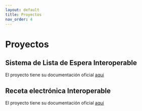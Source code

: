 ```yaml
---
layout: default
title: Proyectos
nav_order: 4
---
```


# Proyectos 

## Sistema de Lista de Espera Interoperable

El proyecto tiene su documentación oficial [aqui](https://interoperabilidad.minsal.cl/SIGTEv2-IG/)

## Receta electrónica Interoperable

El proyecto tiene su documentación oficial [aqui](https://interoperabilidad.minsal.cl/fhir/ig/snre)
